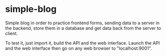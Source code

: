 # simple-blog
Simple blog in order to practice frontend forms, sending data to a server in the backend, store them in a database and get data back from the server to client.

To test it, just import it, build the API and the web interface. Launch the API and the web interface then go on any web browser to "localhost:9001".

